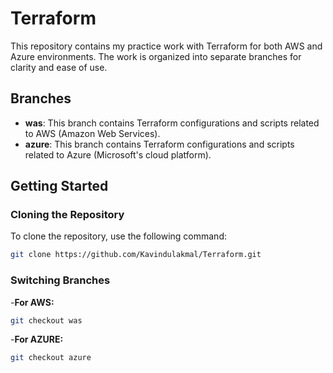 # Terraform

This repository contains my practice work with Terraform for both AWS and Azure environments. The work is organized into separate branches for clarity and ease of use.

## Branches

- **was**: This branch contains Terraform configurations and scripts related to AWS (Amazon Web Services).
- **azure**: This branch contains Terraform configurations and scripts related to Azure (Microsoft's cloud platform).

## Getting Started

### Cloning the Repository

To clone the repository, use the following command:

```bash
git clone https://github.com/Kavindulakmal/Terraform.git
```
### Switching Branches

-**For AWS:**
```bash
git checkout was
```
-**For AZURE:**
```bash
git checkout azure
```
